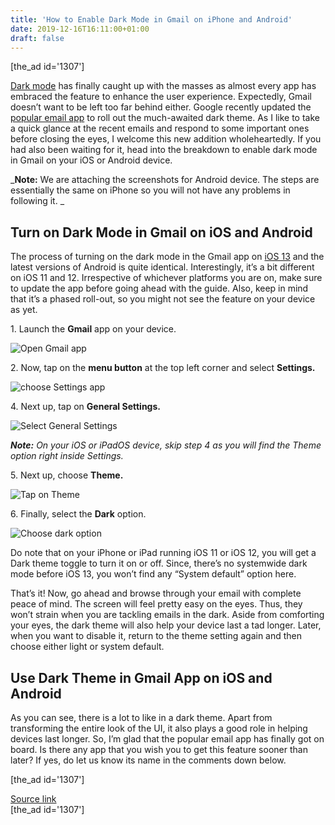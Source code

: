 ```yaml
---
title: 'How to Enable Dark Mode in Gmail on iPhone and Android'
date: 2019-12-16T16:11:00+01:00
draft: false
---
```


\[the\_ad id='1307'\]  
  

  

[Dark mode](https://beebom.com/enable-dark-mode-everywhere/) has finally caught up with the masses as almost every app has embraced the feature to enhance the user experience. Expectedly, Gmail doesn’t want to be left too far behind either. Google recently updated the [popular email app](https://beebom.com/best-email-apps-iphone-android/) to roll out the much-awaited dark theme. As I like to take a quick glance at the recent emails and respond to some important ones before closing the eyes, I welcome this new addition wholeheartedly. If you had also been waiting for it, head into the breakdown to enable dark mode in Gmail on your iOS or Android device.  

_**Note:** We are attaching the screenshots for Android device. The steps are essentially the same on iPhone so you will not have any problems in following it. _  

Turn on Dark Mode in Gmail on iOS and Android
---------------------------------------------

  

The process of turning on the dark mode in the Gmail app on [iOS 13](https://beebom.com/improve-security-privacy-tips-ios-13/) and the latest versions of Android is quite identical. Interestingly, it’s a bit different on iOS 11 and 12. Irrespective of whichever platforms you are on, make sure to update the app before going ahead with the guide. Also, keep in mind that it’s a phased roll-out, so you might not see the feature on your device as yet.  

1\. Launch the **Gmail** app on your device.  

![Open Gmail app](https://beebom.com/wp-content/uploads/2019/12/Open-Gmail-app.jpg)

2\. Now, tap on the **menu button** at the top left corner and select **Settings.**  

![choose Settings app](https://beebom.com/wp-content/uploads/2019/12/choose-Settings-app.jpg)

4\. Next up, tap on **General Settings.**  

![Select General Settings](https://beebom.com/wp-content/uploads/2019/12/Select-General-Settings-.jpg)

  
  

  

_**Note:** On your iOS or iPadOS device, skip step 4 as you will find the Theme option right inside Settings._  

5\. Next up, choose **Theme.**  

![Tap on Theme](https://beebom.com/wp-content/uploads/2019/12/Tap-on-Theme.jpg)

6\. Finally, select the **Dark** option.  

![Choose dark option](https://beebom.com/wp-content/uploads/2019/12/Choose-dark-option.jpg)

Do note that on your iPhone or iPad running iOS 11 or iOS 12, you will get a Dark theme toggle to turn it on or off. Since, there’s no systemwide dark mode before iOS 13, you won’t find any “System default” option here.  

That’s it! Now, go ahead and browse through your email with complete peace of mind. The screen will feel pretty easy on the eyes. Thus, they won’t strain when you are tackling emails in the dark. Aside from comforting your eyes, the dark theme will also help your device last a tad longer. Later, when you want to disable it, return to the theme setting again and then choose either light or system default.  

Use Dark Theme in Gmail App on iOS and Android
----------------------------------------------

  

As you can see, there is a lot to like in a dark theme. Apart from transforming the entire look of the UI, it also plays a good role in helping devices last longer. So, I’m glad that the popular email app has finally got on board. Is there any app that you wish you to get this feature sooner than later? If yes, do let us know its name in the comments down below.  

  
  
\[the\_ad id='1307'\]  
  
[Source link](https://beebom.com/how-enable-dark-mode-gmail-iphone-android/)  
\[the\_ad id='1307'\]